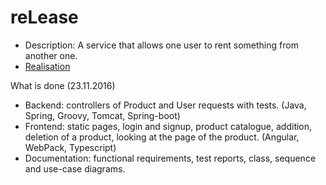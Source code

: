 # reLease
* Description: A service that allows one user to rent something from another one.
* [Realisation](https://github.com/IIpocTo/reLease)

What is done (23.11.2016)
* Backend: controllers of Product and User requests with tests. (Java, Spring, Groovy, Tomcat, Spring-boot)
* Frontend: static pages, login and signup, product catalogue, addition, deletion of a product, looking at the page of the product. (Angular, WebPack, Typescript)
* Documentation: functional requirements, test reports, class, sequence and use-case diagrams.
